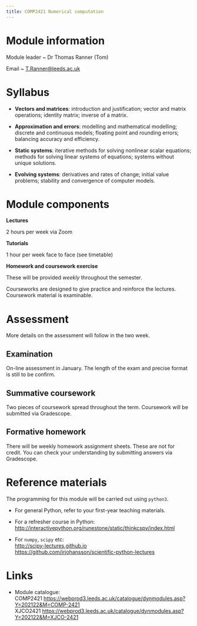 ```yaml
---
title: COMP2421 Numerical computation
---
```

# Module information

Module leader
~ Dr Thomas Ranner (Tom)

Email
~ T.Ranner@leeds.ac.uk

# Syllabus

- **Vectors and matrices**: introduction and justification; vector and matrix operations; identity matrix; inverse of a matrix.

- **Approximation and errors**: modelling and mathematical modelling; discrete and continuous models; floating point and rounding errors; balancing accuracy and efficiency.

- **Static systems**: iterative methods for solving nonlinear scalar equations; methods for solving linear systems of equations; systems without unique solutions.

- **Evolving systems**: derivatives and rates of change; initial value problems; stability and convergence of computer models.

# Module components

**Lectures**

2 hours per week via Zoom

**Tutorials**

1 hour per week face to face (see timetable)

**Homework and coursework exercise**

These will be provided *weekly* throughout the semester.

Courseworks are designed to give practice and reinforce the lectures. Coursework material is examinable.

# Assessment

More details on the assessment will follow in the two week.

## Examination

On-line assessment in January.
The length of the exam and precise format is still to be confirm.
<!-- The exam is worth ???% of the credit for the module. -->

## Summative coursework

Two pieces of coursework spread throughout the term.<!-- each worth ???% of the credit for the module -->
Coursework will be submitted via Gradescope.

## Formative homework

There will be weekly homework assignment sheets. These are not for credit. You can check your understanding by submitting answers via Gradescope.

# Reference materials

The programming for this module will be carried out using `python3`.

- For general Python, refer to your first-year teaching materials.

- For a refresher course in Python: \
  <http://interactivepython.org/runestone/static/thinkcspy/index.html>

- For `numpy`, `scipy` etc: \
  <http://scipy-lectures.github.io> \
  <https://github.com/jrjohansson/scientific-python-lectures>


# Links

- Module catalogue: \
  COMP2421 <https://webprod3.leeds.ac.uk/catalogue/dynmodules.asp?Y=202122&M=COMP-2421> \
  XJCO2421 <https://webprod3.leeds.ac.uk/catalogue/dynmodules.asp?Y=202122&M=XJCO-2421>
